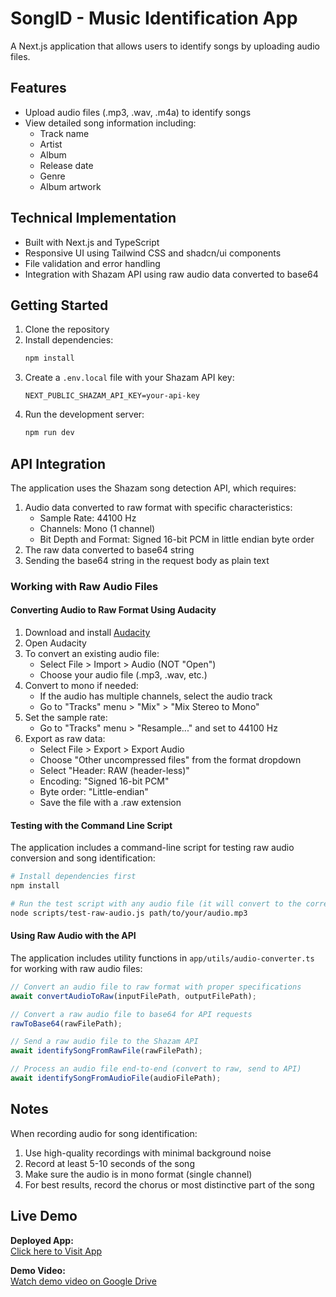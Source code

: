 # SongID - Music Identification App

A Next.js application that allows users to identify songs by uploading audio files.

## Features

- Upload audio files (.mp3, .wav, .m4a) to identify songs
- View detailed song information including:
  - Track name
  - Artist
  - Album
  - Release date
  - Genre
  - Album artwork

## Technical Implementation

- Built with Next.js and TypeScript
- Responsive UI using Tailwind CSS and shadcn/ui components
- File validation and error handling
- Integration with Shazam API using raw audio data converted to base64

## Getting Started

1. Clone the repository
2. Install dependencies:
   ```bash
   npm install
   ```
3. Create a `.env.local` file with your Shazam API key:
   ```
   NEXT_PUBLIC_SHAZAM_API_KEY=your-api-key
   ```
4. Run the development server:
   ```bash
   npm run dev
   ```

## API Integration

The application uses the Shazam song detection API, which requires:

1. Audio data converted to raw format with specific characteristics:
   - Sample Rate: 44100 Hz
   - Channels: Mono (1 channel)
   - Bit Depth and Format: Signed 16-bit PCM in little endian byte order
2. The raw data converted to base64 string
3. Sending the base64 string in the request body as plain text

### Working with Raw Audio Files

#### Converting Audio to Raw Format Using Audacity

1. Download and install [Audacity](https://www.audacityteam.org/download/)
2. Open Audacity
3. To convert an existing audio file:
   - Select File > Import > Audio (NOT "Open")
   - Choose your audio file (.mp3, .wav, etc.)
4. Convert to mono if needed:
   - If the audio has multiple channels, select the audio track
   - Go to "Tracks" menu > "Mix" > "Mix Stereo to Mono"
5. Set the sample rate:
   - Go to "Tracks" menu > "Resample..." and set to 44100 Hz
6. Export as raw data:
   - Select File > Export > Export Audio
   - Choose "Other uncompressed files" from the format dropdown
   - Select "Header: RAW (header-less)" 
   - Encoding: "Signed 16-bit PCM"
   - Byte order: "Little-endian"
   - Save the file with a .raw extension

#### Testing with the Command Line Script

The application includes a command-line script for testing raw audio conversion and song identification:

```bash
# Install dependencies first
npm install

# Run the test script with any audio file (it will convert to the correct format)
node scripts/test-raw-audio.js path/to/your/audio.mp3
```

#### Using Raw Audio with the API

The application includes utility functions in `app/utils/audio-converter.ts` for working with raw audio files:

```typescript
// Convert an audio file to raw format with proper specifications
await convertAudioToRaw(inputFilePath, outputFilePath);

// Convert a raw audio file to base64 for API requests
rawToBase64(rawFilePath);

// Send a raw audio file to the Shazam API
await identifySongFromRawFile(rawFilePath);

// Process an audio file end-to-end (convert to raw, send to API)
await identifySongFromAudioFile(audioFilePath);
```

## Notes

When recording audio for song identification:
1. Use high-quality recordings with minimal background noise
2. Record at least 5-10 seconds of the song
3. Make sure the audio is in mono format (single channel)
4. For best results, record the chorus or most distinctive part of the song

##  Live Demo

 **Deployed App:**  
 [Click here to Visit App](https://testmusic-main-dt5x-git-main-medadivya05s-projects.vercel.app/)

 **Demo Video:**  
 [Watch demo video on Google Drive](https://drive.google.com/file/d/1o51Csw_pEGzyghWJBPtObK95nBpPoZGO/view?usp=sharing)

